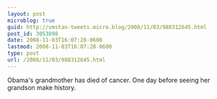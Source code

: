 ```yaml
---
layout: post
microblog: true
guid: http://vmstan-tweets.micro.blog/2008/11/03/988312645.html
post_id: 3053898
date: 2008-11-03T16:07:28-0600
lastmod: 2008-11-03T16:07:28-0600
type: post
url: /2008/11/03/988312645.html
---
```

Obama's grandmother has died of cancer. One day before seeing her grandson make history.
